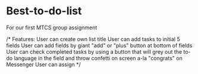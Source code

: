 # Best-to-do-list
For our first MTCS group assignment

/*
Features:
User can create own list title
User can add tasks to initial 5 fields
User can add fields by giant "add" or "plus" button at bottom of fields
User can check completed tasks by using a button that will grey out the to-do language in the field and throw confetti on screen a-la "congrats" on Messenger
User can assign */
